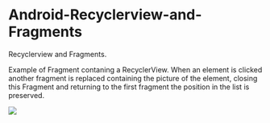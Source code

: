# Android-Recyclerview-and-Fragments
 Recyclerview and Fragments.

Example of Fragment contaning a RecyclerView. 
When an element is clicked another fragment is replaced containing the picture of the element, closing this Fragment and returning to the first fragment the position in the list is preserved.

![](https://i.stack.imgur.com/XQLIh.gif)
